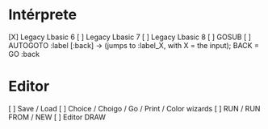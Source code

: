 # Intérprete

[X] Legacy Lbasic 6
[ ] Legacy Lbasic 7
[ ] Legacy Lbasic 8
[ ] GOSUB
[ ] AUTOGOTO :label [:back] -> (jumps to :label_X, with X = the input); BACK = GO :back

# Editor

[ ] Save / Load
[ ] Choice / Choigo / Go / Print / Color wizards
[ ] RUN / RUN FROM / NEW
[ ] Editor DRAW